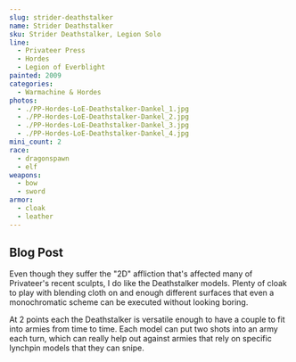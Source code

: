 ```yaml
---
slug: strider-deathstalker
name: Strider Deathstalker
sku: Strider Deathstalker, Legion Solo
line:
  - Privateer Press
  - Hordes
  - Legion of Everblight
painted: 2009
categories:
  - Warmachine & Hordes
photos:
  - ./PP-Hordes-LoE-Deathstalker-Dankel_1.jpg
  - ./PP-Hordes-LoE-Deathstalker-Dankel_2.jpg
  - ./PP-Hordes-LoE-Deathstalker-Dankel_3.jpg
  - ./PP-Hordes-LoE-Deathstalker-Dankel_4.jpg
mini_count: 2
race:
  - dragonspawn
  - elf
weapons:
  - bow
  - sword
armor:
  - cloak
  - leather
---
```


## Blog Post

Even though they suffer the "2D" affliction that's affected many of Privateer's recent sculpts, I do like the Deathstalker models. Plenty of cloak to play with blending cloth on and enough different surfaces that even a monochromatic scheme can be executed without looking boring.

At 2 points each the Deathstalker is versatile enough to have a couple to fit into armies from time to time. Each model can put two shots into an army each turn, which can really help out against armies that rely on specific lynchpin models that they can snipe.
